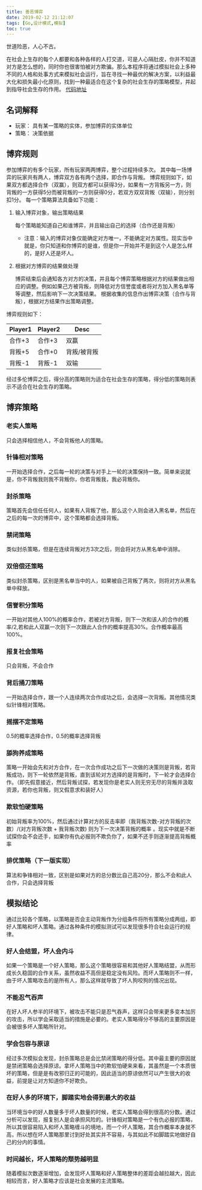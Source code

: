 ```yaml
---
title: 善恶博弈
date: 2019-02-12 21:12:07
tags: [Go,设计模式,模拟]
toc: true
---
```


世道险恶，人心不古。

在社会上生存的每个人都要和各种各样的人打交道，可是人心隔肚皮，你并不知道对方是怎么想的，同时你也很害怕被对方欺骗。那么本程序将通过模拟社会上多种不同的人格和处事方式来模拟社会运行，旨在寻找一种最优的解决方案，以利益最大化和损失最小化原则，找到一种最适合在这个复杂的社会生存的策略模型，并起到指导社会生存的作用。
[代码地址](https://github.com/zjko/Go/tree/master/%E5%96%84%E6%81%B6%E5%8D%9A%E5%BC%88)
<!-- more -->

## 名词解释
* 玩家： 具有某一策略的实体，参加博弈的实体单位
* 策略： 决策依据

## 博弈规则

参加博弈的有多个玩家，所有玩家两两博弈，整个过程持续多次。
其中每一场博弈的玩家共有两人，博弈双方各有两个选择，即合作与背叛。
博弈规则如下，如果双方都选择合作（双赢），则双方都可以获得3分，如果有一方背叛另一方，则背叛的一方获得5分而被背叛的一方则获得0分，若双方双双背叛（双输），则分别扣1分。
每一个策略算法具备如下功能：

1. 输入博弈对象，输出策略结果

    每个策略能知道自己和谁博弈，并且输出自己的选择（合作还是背叛）

    * 注意：输入的博弈对象仅能确定对方唯一，不能确定对方属性。现实当中就是，你只知道和你博弈的是谁，但是你一开始并不是到这个人是怎么样的，是好人还是坏人。

2. 根据对方博弈的结果做处理

    博弈结束后会通知各方对方的决策，并且每个博弈策略根据对方的结果做出相应的调整。例如如果己方被背叛，则降低对方信誉度或者将对方加入黑名单等等调整，然后影响下一次决策结果。
    根据收集的信息作出博弈决策（合作与背叛），根据对方结果作出策略调整。

博弈规则如下：

Player1  | Player2 |Desc
------ |------|------
合作+3 |合作+3  | 双赢
背叛+5 |合作+0  | 背叛/被背叛
背叛-1 |背叛-1  | 双输

经过多伦博弈之后，得分高的策略则为适合在社会生存的策略，得分低的策略则表示不适合在社会生存的策略。

## 博弈策略
### 老实人策略
只会选择相信他人，不会背叛他人的策略。

### 针锋相对策略
一开始选择合作，之后每一轮的决策与对手上一轮的决策保持一致。简单来说就是，你不背叛我则我不背叛你，你若背叛我，我必背叛你。

### 封杀策略
策略首先会信任任何人，如果有人背叛了他，那么这个人则会进入黑名单，然后在之后的每一次的博弈中，这个策略都会选择背叛。

### 禁闭策略
类似封杀策略，但是在连续背叛对方3次之后，则会将对方从黑名单中消除。

### 双倍偿还策略
类似封杀策略，区别是黑名单当中的人，如果被自己背叛了两次，则将对方从黑名单中释放。

### 信誉积分策略
一开始对其他人100%的概率合作，若被对方背叛，则下一次和该人的合作的概率/2,若和此人双赢一次则下一次跟此人合作的概率提高30%。合作概率最高100%。

### 报复社会策略
只会背叛，不会合作

### 背后捅刀策略
一开始选择合作，跟一个人连续两次合作成功之后，会选择一次背叛。其他情况类似针锋相对策略。

### 摇摆不定策略
0.5的概率选择合作，0.5的概率选择背叛

### 舔狗养成策略
策略一开始会先和对方合作，在一次合作成功之后下一次做的决策则是背叛，若背叛成功，则下一轮依然是背叛，直到该轮对方选择的是背叛时，下一轮才会选择合作。（即先假意接近，然后背叛试探，若发现你是老实人则无穷无尽的背叛并汲取资源，若你也背叛，则又假意求和装好人）

### 欺软怕硬策略
初始背叛率为100%，然后通过计算对方的反击率即（我背叛次数-对方背叛的次数）/(对方背叛次数 + 我背叛次数) 则为下一次决策背叛的概率 。现实中就是不断试探你会不会还手，如果你有仇必报则不欺负你了，如果不还手则逐渐提高背叛概率





<!-- 升级版 -->
### 排优策略（下一版实现）
算法和争锋相对一致，区别是如果对方的总分数比自己高20分，那么不会和此人合作，只会选择背叛

## 模拟结论

通过比较各个策略，以策略是否会主动背叛作为分组条件将所有策略分成两组，即好人策略和坏人策略。通过各种条件的模拟测试可以发现很多符合社会运行的规律。

### 好人会结盟，坏人会内斗
如果一个策略是一个好人策略，那么这个策略很容易和其他好人策略结盟，从而形成长久稳固的合作关系，虽然收益不高但是稳定没有风险。而坏人策略则不一样，由于坏人策略攻击的是所有人，那么这样就导致了坏人狗咬狗的情况出现。

### 不能忍气吞声
在好人坏人参半的环境下，被攻击不能只是忍气吞声，这样只会带来更多变本加厉的攻击，所以学会采取适当的措施是必要的。老实人策略得分不够高的主要原因是会被很多坏人策略所针对。

### 学会包容与原谅
经过多次模拟会发现，封杀策略总是会比禁闭策略的得分低。其中最主要的原因就是禁闭策略会选择原谅。拿坏人策略当中的欺软怕硬来来看，其虽然是一个本质很坏的策略，但是是有改邪归正的可能的，因此适当的原谅依然可以产生很大的收益，前提是让对方知道你不好欺负。

### 在好人多的环境下，脚踏实地会得到最大的收益
当环境当中的好人数量多于坏人数量的时候，老实人策略会得到很高的分数。通过分析可以发现，报复别人是会承担风险的。针锋相对策略是一个有仇必报的策略，所以其很容易陷入和坏人策略缠斗的境地，而一个坏人策略，其合作概率本身就不高，所以想在坏人策略那里讨到好处其实并不容易，与其如此不如脚踏实地做好自己的分内的事情。

### 时间越长，坏人策略的颓势越明显
随着模拟次数逐渐增加，会发现坏人策略和好人策略整体的差距会越拉越大，因此相较而言，好人策略才应该是社会发展的主流策略。